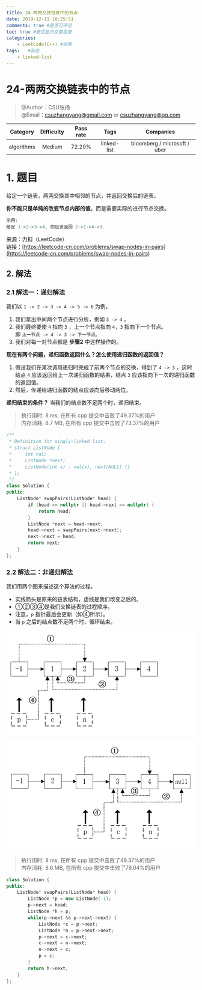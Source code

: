 ```yaml
---
title: 24-两两交换链表中的节点
date: 2019-12-11 10:25:51
comments: true #是否可评论
toc: true #是否显示文章目录
categories: 
    - LeetCode(C++) #分类
tags:   #标签
    - linked-list
---
```


# 24-两两交换链表中的节点

> @Author：CSU张扬  
> @Email：csuzhangyang@gmail.com or csuzhangyang@qq.com

Category   | Difficulty | Pass rate| Tags   | Companies
:-:        | :-:        | :-:      | :-:    | :-: |
algorithms | Medium     | 72.20%   | linked-list  | bloomberg / microsoft / uber

# 1. 题目

给定一个链表，两两交换其中相邻的节点，并返回交换后的链表。

**你不能只是单纯的改变节点内部的值**，而是需要实际的进行节点交换。

```c
示例:
给定 1->2->3->4, 你应该返回 2->1->4->3.
```

来源：力扣（LeetCode）  
链接：[https://leetcode-cn.com/problems/swap-nodes-in-pairs](https://leetcode-cn.com/problems/swap-nodes-in-pairs)

## 2. 解法

### 2.1 解法一：递归解法

我们以 `1 -> 2 -> 3 -> 4 -> 5 -> 6` 为例。  

1. 我们拿出中间两个节点进行分析，例如 `3 -> 4` 。
2. 我们最终要使 `4` 指向 `3` ，上一个节点指向 `4`，`3` 指向下一个节点。  
   即 `上一节点 -> 4 -> 3 -> 下一节点`。
3. 我们对每一对节点都是 **步骤2** 中这样操作的。

**现在有两个问题，递归函数返回什么？怎么使用递归函数的返回值？**

1. 假设我们在某次调用递归时完成了前两个节点的交换，得到了 `4 -> 3` ，这时 结点 `4` 应该返回给上一次递归函数的结果，结点 `3` 应该指向下一次的递归函数的返回值。
2. 然后，传递给递归函数的结点应该向后移动两位。

**递归结束的条件？**
当我们的结点数不足两个时，递归结束。

> 执行用时: 8 ms, 在所有 cpp 提交中击败了49.37%的用户  
> 内存消耗: 8.7 MB, 在所有 cpp 提交中击败了73.37%的用户

```cpp
/**
 * Definition for singly-linked list.
 * struct ListNode {
 *     int val;
 *     ListNode *next;
 *     ListNode(int x) : val(x), next(NULL) {}
 * };
 */
class Solution {
public:
    ListNode* swapPairs(ListNode* head) {
        if (head == nullptr || head->next == nullptr) {
            return head;
        }
        ListNode *next = head->next;
        head->next = swapPairs(next->next);
        next->next = head;
        return next;
    }
};
```

### 2.2 解法二：非递归解法

我们用两个图来描述这个算法的过程。  

- 实线箭头是原来的链表结构，虚线是我们改变之后的。
- ①②③④是我们交换链表的过程顺序。
- 注意，`p` 指针最后会更新（如④所示）。
- 当 `p` 之后的结点数不足两个时，循环结束。

![1](pictures/24_solution_1.png)

![2](pictures/24_solution_2.png)
> 执行用时: 8 ms, 在所有 cpp 提交中击败了49.37%的用户  
> 内存消耗: 8.6 MB, 在所有 cpp 提交中击败了79.04%的用户

```cpp
class Solution {
public:
    ListNode* swapPairs(ListNode* head) {
        ListNode *p = new ListNode(-1);
        p->next = head;
        ListNode *h = p;
        while(p->next && p->next->next) {
            ListNode *c = p->next;
            ListNode *n = p->next->next;
            p->next = c->next;
            c->next = n->next;
            n->next = c;
            p = c;
        }
        return h->next;
    }
};
```
